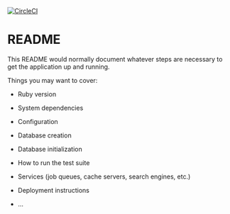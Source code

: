 [![CircleCI](https://circleci.com/gh/naokikubo2/TWSavings_app.svg?style=svg)](https://circleci.com/gh/naokikubo2/TWSavings_app)

# README

This README would normally document whatever steps are necessary to get the
application up and running.

Things you may want to cover:

* Ruby version

* System dependencies

* Configuration

* Database creation

* Database initialization

* How to run the test suite

* Services (job queues, cache servers, search engines, etc.)

* Deployment instructions

* ...
